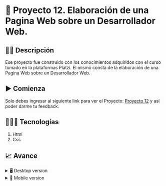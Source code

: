# 📝 Proyecto 12. Elaboración de una Pagina Web sobre un Desarrollador Web.


## ✍🏻 Descripción 
Ese proyecto fue construido con los conocimientos adquiridos con el curso tomado en la plataformas Platzi. El mismo consta de la elaboración de una Pagina Web sobre un Desarrollador Web. 

## ▶️ Comienza
Solo debes ingresar al siguiente link para ver el Proyecto: [Proyecto 12](https://diegudeveloper.github.io/Proyecto-12-Desarrollo-Web-Online---Platzi/) y así poder darme tu feedback.

## 👨🏻‍💻 Tecnologías
1. Html
2. Css

## 📈 Avance
<details>
    <summary>🖥 Desktop version</summary>

![](https://github.com/diegudeveloper/Proyecto-12-Desarrollo-Web-Online---Platzi/blob/gh-pages/img/desktop.png)

</details>

<details>
    <summary>📱 Mobile version</summary>
    
![](https://github.com/diegudeveloper/Proyecto-12-Desarrollo-Web-Online---Platzi/blob/gh-pages/img/movil.png)

</details>